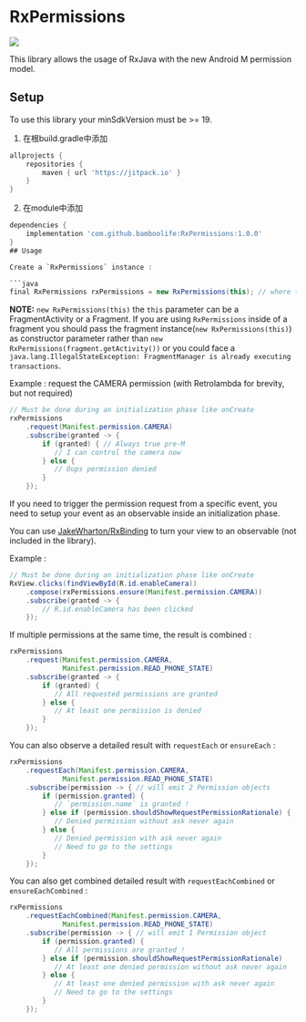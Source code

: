 # RxPermissions
[![](https://jitpack.io/v/bamboolife/RxPermissions.svg)](https://jitpack.io/#bamboolife/RxPermissions)

This library allows the usage of RxJava with the new Android M permission model.

## Setup
To use this library your minSdkVersion must be >= 19.

1. 在根build.gradle中添加
```gradle
allprojects {
    repositories {
        maven { url 'https://jitpack.io' }
    }
}
```
2. 在module中添加
```gradle
dependencies {
    implementation 'com.github.bamboolife:RxPermissions:1.0.0'
}
## Usage

Create a `RxPermissions` instance :

```java
final RxPermissions rxPermissions = new RxPermissions(this); // where this is an Activity or Fragment instance
```

**NOTE:** `new RxPermissions(this)` the `this` parameter can be a FragmentActivity or a Fragment. If you are using `RxPermissions` inside of a fragment you should pass the fragment instance(`new RxPermissions(this)`) as constructor parameter rather than `new RxPermissions(fragment.getActivity())` or you could face a `java.lang.IllegalStateException: FragmentManager is already executing transactions`.  

Example : request the CAMERA permission (with Retrolambda for brevity, but not required)

```java
// Must be done during an initialization phase like onCreate
rxPermissions
    .request(Manifest.permission.CAMERA)
    .subscribe(granted -> {
        if (granted) { // Always true pre-M
           // I can control the camera now
        } else {
           // Oups permission denied
        }
    });
```

If you need to trigger the permission request from a specific event, you need to setup your event
as an observable inside an initialization phase.

You can use [JakeWharton/RxBinding](https://github.com/JakeWharton/RxBinding) to turn your view to
an observable (not included in the library).

Example :

```java
// Must be done during an initialization phase like onCreate
RxView.clicks(findViewById(R.id.enableCamera))
    .compose(rxPermissions.ensure(Manifest.permission.CAMERA))
    .subscribe(granted -> {
        // R.id.enableCamera has been clicked
    });
```

If multiple permissions at the same time, the result is combined :

```java
rxPermissions
    .request(Manifest.permission.CAMERA,
             Manifest.permission.READ_PHONE_STATE)
    .subscribe(granted -> {
        if (granted) {
           // All requested permissions are granted
        } else {
           // At least one permission is denied
        }
    });
```

You can also observe a detailed result with `requestEach` or `ensureEach` :

```java
rxPermissions
    .requestEach(Manifest.permission.CAMERA,
             Manifest.permission.READ_PHONE_STATE)
    .subscribe(permission -> { // will emit 2 Permission objects
        if (permission.granted) {
           // `permission.name` is granted !
        } else if (permission.shouldShowRequestPermissionRationale) {
           // Denied permission without ask never again
        } else {
           // Denied permission with ask never again
           // Need to go to the settings
        }
    });
```

You can also get combined detailed result with `requestEachCombined` or `ensureEachCombined` :

```java
rxPermissions
    .requestEachCombined(Manifest.permission.CAMERA,
             Manifest.permission.READ_PHONE_STATE)
    .subscribe(permission -> { // will emit 1 Permission object
        if (permission.granted) {
           // All permissions are granted !
        } else if (permission.shouldShowRequestPermissionRationale)
           // At least one denied permission without ask never again
        } else {
           // At least one denied permission with ask never again
           // Need to go to the settings
        }
    });
```
